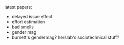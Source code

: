 latest papers:

- delayed issue effect
- effort estimation
- bad smells
- gender mag
- burnett's gendermag? herslab's sociotechnical stuff?
